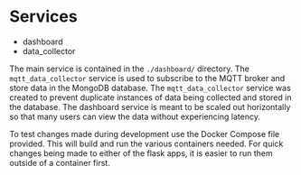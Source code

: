 # Services

- dashboard
- data_collector

The main service is contained in the `./dashboard/` directory. The `mqtt_data_collector` service is used to subscribe to the MQTT broker and store data in the MongoDB database. The `mqtt_data_collector` service was created to prevent duplicate instances of data being collected and stored in the database. The dashboard service is meant to be scaled out horizontally so that many users can view the data without experiencing latency.

To test changes made during development use the Docker Compose file provided. This will build and run the various containers needed. For quick changes being made to either of the flask apps, it is easier to run them outside of a container first.